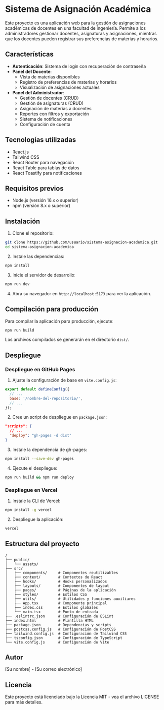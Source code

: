 # Sistema de Asignación Académica

Este proyecto es una aplicación web para la gestión de asignaciones académicas de docentes en una facultad de ingeniería. Permite a los administradores gestionar docentes, asignaturas y asignaciones, mientras que los docentes pueden registrar sus preferencias de materias y horarios.

## Características

- **Autenticación**: Sistema de login con recuperación de contraseña
- **Panel del Docente**: 
  - Vista de materias disponibles
  - Registro de preferencias de materias y horarios
  - Visualización de asignaciones actuales
- **Panel del Administrador**:
  - Gestión de docentes (CRUD)
  - Gestión de asignaturas (CRUD)
  - Asignación de materias a docentes
  - Reportes con filtros y exportación
  - Sistema de notificaciones
  - Configuración de cuenta

## Tecnologías utilizadas

- React.js
- Tailwind CSS
- React Router para navegación
- React Table para tablas de datos
- React Toastify para notificaciones

## Requisitos previos

- Node.js (versión 16.x o superior)
- npm (versión 8.x o superior)

## Instalación

1. Clone el repositorio:
```bash
git clone https://github.com/usuario/sistema-asignacion-academica.git
cd sistema-asignacion-academica
```

2. Instale las dependencias:
```bash
npm install
```

3. Inicie el servidor de desarrollo:
```bash
npm run dev
```

4. Abra su navegador en `http://localhost:5173` para ver la aplicación.

## Compilación para producción

Para compilar la aplicación para producción, ejecute:
```bash
npm run build
```

Los archivos compilados se generarán en el directorio `dist/`.

## Despliegue

### Despliegue en GitHub Pages

1. Ajuste la configuración de base en `vite.config.js`:
```js
export default defineConfig({
  // ...
  base: '/nombre-del-repositorio/',
  // ...
});
```

2. Cree un script de despliegue en `package.json`:
```json
"scripts": {
  // ...
  "deploy": "gh-pages -d dist"
}
```

3. Instale la dependencia de gh-pages:
```bash
npm install --save-dev gh-pages
```

4. Ejecute el despliegue:
```bash
npm run build && npm run deploy
```

### Despliegue en Vercel

1. Instale la CLI de Vercel:
```bash
npm install -g vercel
```

2. Despliegue la aplicación:
```bash
vercel
```

## Estructura del proyecto

```
/
├── public/
│   └── assets/
├── src/
│   ├── components/     # Componentes reutilizables
│   ├── context/        # Contextos de React
│   ├── hooks/          # Hooks personalizados
│   ├── layouts/        # Componentes de layout
│   ├── pages/          # Páginas de la aplicación
│   ├── styles/         # Estilos CSS
│   ├── utils/          # Utilidades y funciones auxiliares
│   ├── App.tsx         # Componente principal
│   ├── index.css       # Estilos globales
│   └── main.tsx        # Punto de entrada
├── .eslintrc.json      # Configuración de ESLint
├── index.html          # Plantilla HTML
├── package.json        # Dependencias y scripts
├── postcss.config.js   # Configuración de PostCSS
├── tailwind.config.js  # Configuración de Tailwind CSS
├── tsconfig.json       # Configuración de TypeScript
└── vite.config.js      # Configuración de Vite
```

## Autor

[Su nombre] - [Su correo electrónico]

## Licencia

Este proyecto está licenciado bajo la Licencia MIT - vea el archivo LICENSE para más detalles.